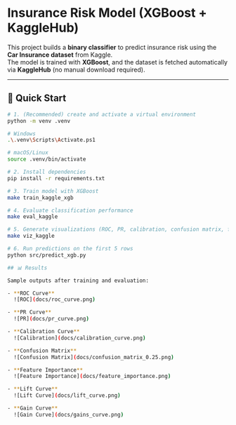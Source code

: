 # Insurance Risk Model (XGBoost + KaggleHub)

This project builds a **binary classifier** to predict insurance risk using the **Car Insurance dataset** from Kaggle.  
The model is trained with **XGBoost**, and the dataset is fetched automatically via **KaggleHub** (no manual download required).

---

## 🚀 Quick Start

```bash
# 1. (Recommended) create and activate a virtual environment
python -m venv .venv

# Windows
.\.venv\Scripts\Activate.ps1

# macOS/Linux
source .venv/bin/activate

# 2. Install dependencies
pip install -r requirements.txt

# 3. Train model with XGBoost
make train_kaggle_xgb

# 4. Evaluate classification performance
make eval_kaggle

# 5. Generate visualizations (ROC, PR, calibration, confusion matrix, feature importance, lift/gain)
make viz_kaggle

# 6. Run predictions on the first 5 rows
python src/predict_xgb.py

## 📊 Results

Sample outputs after training and evaluation:

- **ROC Curve**  
  ![ROC](docs/roc_curve.png)

- **PR Curve**  
  ![PR](docs/pr_curve.png)

- **Calibration Curve**  
  ![Calibration](docs/calibration_curve.png)

- **Confusion Matrix**  
  ![Confusion Matrix](docs/confusion_matrix_0.25.png)

- **Feature Importance**  
  ![Feature Importance](docs/feature_importance.png)

- **Lift Curve**  
  ![Lift Curve](docs/lift_curve.png)

- **Gain Curve**  
  ![Gain Curve](docs/gains_curve.png)
